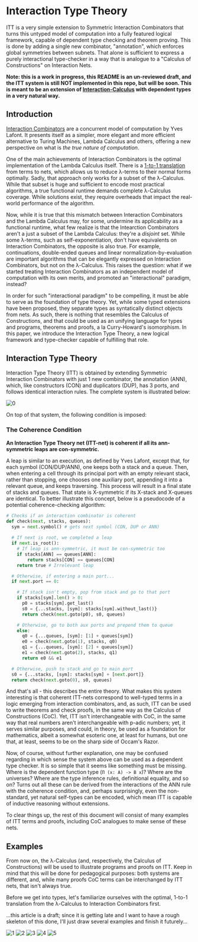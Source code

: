 # Interaction Type Theory

ITT is a very simple extension to Symmetric Interaction Combinators that turns
this untyped model of computation into a fully featured logical framework,
capable of dependent type checking and theorem proving. This is done by adding a
single new combinator, "annotation", which enforces global symmetries between
subnets. That alone is sufficient to express a purely interactional type-checker
in a way that is analogue to a "Calculus of Constructions" on Interaction Nets.

**Note: this is a work in progress, this README is an un-reviewed draft, 
and the ITT system is still NOT implemented in this
repo, but will be soon. This is meant to be an extension of
[Interaction-Calculus](https://github.com/VictorTaelin/Interaction-Calculus)
with dependent types in a very natural way.**

Introduction
------------

[Interaction
Combinators](https://www.semanticscholar.org/paper/Interaction-Combinators-Lafont/6cfe09aa6e5da6ce98077b7a048cb1badd78cc76)
are a concurrent model of computation by Yves Lafont. It presents itself as a
simpler, more elegant and more efficient alternative to Turing Machines, Lambda
Calculus and others, offering a new perspective on what is *the true nature of
computation*.

One of the main achievements of Interaction Combinators is the optimal
implementation of the Lambda Calculus itself. There is a [1-to-1
translation](images/lambda_to_icomb.jpeg) from terms to nets, which allows us to
reduce λ-terms to their normal forms optimally. Sadly, that approach only works
for a subset of the λ-Calculus. While that subset is huge and sufficient to
encode most practical algorithms, a true functional runtime demands complete
λ-Calculus coverage. While solutions exist, they require overheads that impact
the real-world performance of the algorithm.

Now, while it is true that this mismatch between Interaction Combinators and the
Lambda Calculus may, for some, undermine its applicability as a functional
runtime, what few realize is that the Intearction Combinators aren't a just a
subset of the Lambda Calculus: they're a *disjoint* set. While some λ-terms,
such as self-exponentiation, don't have equivalents on Interaction Combinators,
the opposite is also true. For example, continuations, double-ended queues and
linear normalization-by-evaluation are important algorithms that can be
elegantly expressed on Interaction Combinators, but not on the λ-Calculus. This
raises the question: what if we started treating Interaction Combinators as an
independent model of computation with its own merits, and promoted an
"interactional" paradigm, instead?

In order for such "interactional paradigm" to be compelling, it must be able to
serve as the foundation of type theory. Yet, while some typed extensions have
been proposed, they separate types as syntatically distinct objects from nets.
As such, there is nothing that resembles the Calculus of Constructions, and that
could be used as an unifying language for types and programs, theorems and
proofs, a la Curry-Howard's isomorphism. In this paper, we introduce the
Interaction Type Theory, a new logical framework and type-checker capable of
fulfilling that role.

Interaction Type Theory
-----------------------

Interaction Type Theory (ITT) is obtained by extending Symmetric Interaction
Combinators with just 1 new combinator, the annotation (ANN), which, like
constructors (CON) and duplicators (DUP), has 3 ports, and follows identical
interaction rules. The complete system is illustrated below:

![0](images/page_0.jpg)

On top of that system, the following condition is imposed:

### The Coherence Condition

**An Interaction Type Theory net (ITT-net) is coherent if all its ann-symmetric
leaps are con-symmetric.**

A leap is similar to an execution, as defined by Yves Lafont, except that, for
each symbol (CON/DUP/ANN), one keeps both a stack and a queue. Then, when
entering a cell through its principal port with an empty relevant stack, rather
than stopping, one chooses one auxiliary port, appending it into a relevant
queue, and keeps traversing. This process will result in a final state of stacks
and queues. That state is X-symmetric if its X-stack and X-queues are identical.
To better illustrate this concept, below is a pseudocode of a potential
coherence-checking algorithm:

```python
# Checks if an interaction combinator is coherent
def check(next, stacks, queues): 
  sym = next.symbol() # gets next symbol (CON, DUP or ANN)
  
  # If next is root, we completed a leap
  if next.is_root():
    # If leap is ann-symmetric, it must be con-symmetric too
    if stacks[ANN] == queues[ANN]:
        return stacks[CON] == queues[CON]
    return true # Irrelevant leap

  # Otherwise, if entering a main port...
  if next.port == 0:

    # If stack isn't empty, pop from stack and go to that port
    if stacks[sym].len() > 0:
      p0 = stacks[sym].get_last()
      s0 = {...stacks, [sym]: stacks[sym].without_last()}
      return check(next.goto(p0), s0, queues)

    # Otherwise, go to both aux ports and prepend them to queue
    else:
      q0 = {...queues, [sym]: [1] + queues[sym]}
      e0 = check(next.goto(1), stacks, q0)
      q1 = {...queues, [sym]: [2] + queues[sym]}
      e1 = check(next.goto(2), stacks, q1)
      return e0 && e1

  # Otherwise, push to stack and go to main port
  s0 = {...stacks, [sym]: stacks[sym] + [next.port]}
  return check(next.goto(0), s0, queues)
```

And that's all - this describes the entire theory. What makes this system
interesting is that coherent ITT-nets correspond to well-typed terms in a logic
emerging from interaction combinators, and, as such, ITT can be used to write
theorems and check proofs, in the same way as the Calculus of Constructions
(CoC). Yet, ITT isn't interchangeable with CoC, in the same way that real
numbers aren't interchangeable with p-adic numbers; yet, it serves similar
purposes, and could, in theory, be used as a foundation for mathematics, albeit
a somewhat esoteric one, at least for humans, but one that, at least, seems to
be on the sharp side of Occam's Razor.

Now, of course, without further explanation, one may be confused regarding in
which sense the system above can be used as a dependent type checker. It is so
simple that it seems like something must be missing. Where is the dependent
function type (`Π (x: A) -> B x`)? Where are the universes? Where are the type
inference rules, definitional equality, and so on? Turns out all these can be
derived from the interactions of the ANN rule with the coherence condition, and,
perhaps surprisingly, even the non-standard, yet natural self-types can be
encoded, which mean ITT is capable of inductive reasoning without extensions.

To clear things up, the rest of this document will consist of many examples of
ITT terms and proofs, including CoC analogues to make sense of these nets.

Examples
--------

From now on, the λ-Calculus (and, respectively, the Calculus of Constructions)
will be used to illustrate programs and proofs on ITT. Keep in mind that this
will be done for pedagogical purposes: both systems are different, and, while
many proofs CoC terms can be interchanged by ITT nets, that isn't always true.

Before we get into types, let's familiarize ourselves with the optimal, 1-to-1
translation from the λ-Calculus to Interaction Combinators first.

...this article is a draft; since it is getting late and I want to have a rough
skeleton of this done, I'll just draw several examples and finish it futurely...


![1](images/page_1.jpg)
![2](images/page_2.jpg)
![3](images/page_3.jpg)
![4](images/page_4.jpg)
![5](images/page_5.jpg)
